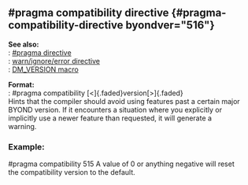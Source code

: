 ## #pragma compatibility directive {#pragma-compatibility-directive byondver="516"}    
**See also:**    
:   [#pragma directive](/DM/preprocessor/pragma)    
:   [warn/ignore/error directive](/DM/preprocessor/warn)    
:   [DM_VERSION macro](/DM/preprocessor/DM_VERSION)    
<!-- -->    
**Format:**    
:   #pragma compatibility [\<]{.faded}version[\>]{.faded}    
Hints that the compiler should avoid using features past a certain major    
BYOND version. If it encounters a situation where you explicitly or    
implicitly use a newer feature than requested, it will generate a    
warning.    
### Example:    
#pragma compatibility 515 A value of 0 or anything negative will reset    
the compatibility version to the default.  